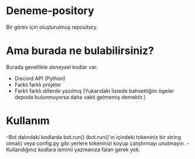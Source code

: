 # Deneme-pository
Bir görev için oluşturulmuş repository.

# Ama burada ne bulabilirsiniz?
Burada genellikle *deneysel* kodlar var:
- Discord APİ (Python)
- Farklı farklı projeler
- Farklı farklı dillerde yazılmış
(Yukarıdaki listede bahsettiğim ögeler depoda bulunmuyorsa daha vakti gelmemiş demektir.)

# Kullanım
-Bot dalındaki kodlarda bot.run() (bot.run()'ın içindeki tokeniniz bir string olmalı) veya config.py gibi yerlere tokeninizi koyup çalıştırmayı unutmayın.
-Kullandığınız kodlara ismimi yazmanıza falan gerek yok.
